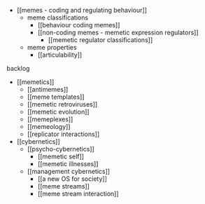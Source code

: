 - [[memes - coding and regulating behaviour]]
	- meme classifications
		- [[behaviour coding memes]]
		- [[non-coding memes - memetic expression regulators]]
			- [[memetic regulator classifications]]
	- meme properties
		- [[articulability]]


backlog
- [[memetics]]
	- [[antimemes]]
	- [[meme templates]]
	- [[memetic retroviruses]]
	- [[memetic evolution]]
	- [[memeplexes]]
	- [[memeology]]
	- [[replicator interactions]]
- [[cybernetics]]
	- [[psycho-cybernetics]]
		- [[memetic self]]
		- [[memetic illnesses]]
	- [[management cybernetics]]
		- [[a new OS for society]]
		- [[meme streams]]
		- [[meme stream interaction]]

